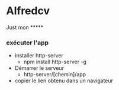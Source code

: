 # Alfredcv
Just mon *****

### exécuter l'app

- installer http-server
  * npm install http-server -g
- Démarrer le serveur
  * http-server/[chemin]/app
- copier le lien obtenu dans un navigateur
